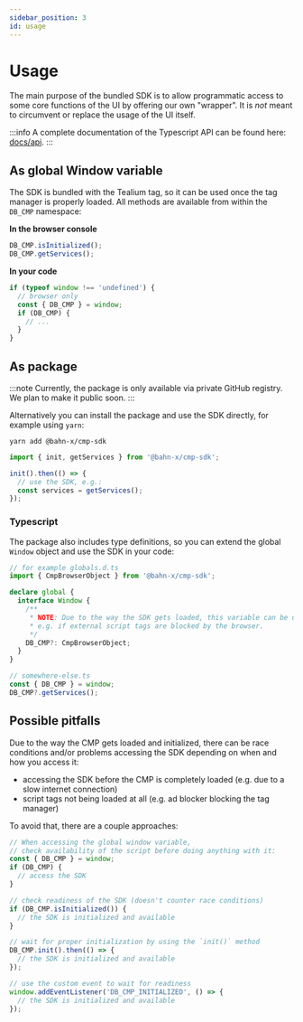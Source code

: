 ```yaml
---
sidebar_position: 3
id: usage
---
```


# Usage

The main purpose of the bundled SDK is to allow programmatic access to some core functions of the UI by offering our own "wrapper".
It is _not_ meant to circumvent or replace the usage of the UI itself.

:::info
A complete documentation of the Typescript API can be found here: [docs/api](../api/README.md).
:::

## As global Window variable

The SDK is bundled with the Tealium tag, so it can be used once the tag manager is properly loaded.
All methods are available from within the `DB_CMP` namespace:

**In the browser console**
```javascript
DB_CMP.isInitialized();
DB_CMP.getServices();
```

**In your code**
```javascript
if (typeof window !== 'undefined') {
  // browser only
  const { DB_CMP } = window;
  if (DB_CMP) {
    // ...
  }
}
```

## As package

:::note
Currently, the package is only available via private GitHub registry. We plan to make it public soon.
:::

Alternatively you can install the package and use the SDK directly, for example using `yarn`:

```shell
yarn add @bahn-x/cmp-sdk
```

```javascript
import { init, getServices } from '@bahn-x/cmp-sdk';

init().then(() => {
  // use the SDK, e.g.:
  const services = getServices();
});
```

### Typescript

The package also includes type definitions, so you can extend the global `Window` object and use the SDK in your code:

```typescript
// for example globals.d.ts
import { CmpBrowserObject } from '@bahn-x/cmp-sdk';

declare global {
  interface Window {
    /**
     * NOTE: Due to the way the SDK gets loaded, this variable can be undefined,
     * e.g. if external script tags are blocked by the browser.
     */
    DB_CMP?: CmpBrowserObject;
  }
}

// somewhere-else.ts
const { DB_CMP } = window;
DB_CMP?.getServices();
```

## Possible pitfalls

Due to the way the CMP gets loaded and initialized, there can be race conditions and/or problems accessing the SDK depending on when and how you access it:

- accessing the SDK before the CMP is completely loaded (e.g. due to a slow internet connection)
- script tags not being loaded at all (e.g. ad blocker blocking the tag manager)

To avoid that, there are a couple approaches:

```javascript
// When accessing the global window variable,
// check availability of the script before doing anything with it:
const { DB_CMP } = window;
if (DB_CMP) {
  // access the SDK
}

// check readiness of the SDK (doesn't counter race conditions)
if (DB_CMP.isInitialized()) {
  // the SDK is initialized and available
}

// wait for proper initialization by using the `init()` method
DB_CMP.init().then(() => {
  // the SDK is initialized and available
});

// use the custom event to wait for readiness
window.addEventListener('DB_CMP_INITIALIZED', () => {
  // the SDK is initialized and available
});
```
